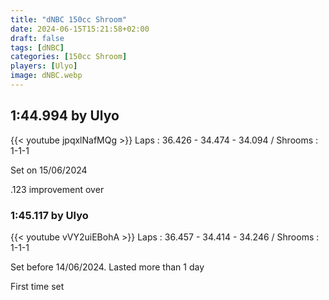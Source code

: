 ```yaml
---
title: "dNBC 150cc Shroom"
date: 2024-06-15T15:21:58+02:00
draft: false
tags: [dNBC]
categories: [150cc Shroom]
players: [Ulyo]
image: dNBC.webp
---
```

## 1:44.994 by Ulyo
{{< youtube jpqxlNafMQg >}}
Laps : 36.426 - 34.474 - 34.094 /
Shrooms : 1-1-1

Set on 15/06/2024

.123 improvement over

### 1:45.117 by Ulyo

{{< youtube vVY2uiEBohA >}}
Laps : 36.457 - 34.414 - 34.246 /
Shrooms : 1-1-1

Set before 14/06/2024. Lasted more than 1 day

First time set